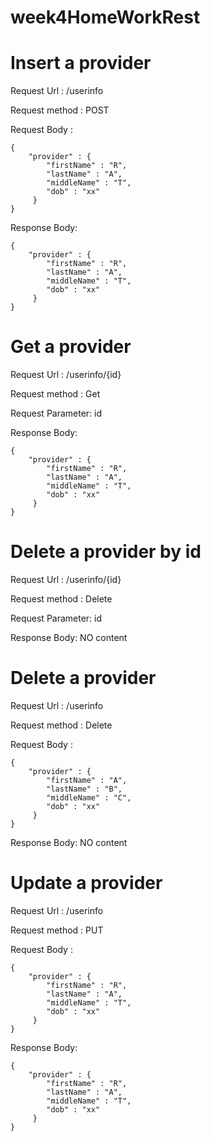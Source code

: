 # week4HomeWorkRest

# Insert a provider 

Request Url : /userinfo

Request method : POST

Request Body :


    {
        "provider" : {
            "firstName" : "R",
            "lastName" : "A",
            "middleName" : "T",
            "dob" : "xx"
         }
    }
  
Response Body:

    {
        "provider" : {
            "firstName" : "R",
            "lastName" : "A",
            "middleName" : "T",
            "dob" : "xx"
         }
    }
     
 
# Get a provider

Request Url : /userinfo/{id}

Request method : Get

Request Parameter: id
  
Response Body:

    {
        "provider" : {
            "firstName" : "R",
            "lastName" : "A",
            "middleName" : "T",
            "dob" : "xx"
         }
    }
    
    
    
# Delete a provider by id

Request Url : /userinfo/{id}

Request method : Delete

Request Parameter: id
  
Response Body: NO content
    


# Delete a provider

Request Url : /userinfo

Request method : Delete

Request Body :


    {
        "provider" : {
            "firstName" : "A",
            "lastName" : "B",
            "middleName" : "C",
            "dob" : "xx"
         }
    }
  
Response Body: NO content


# Update a provider 

Request Url : /userinfo

Request method : PUT

Request Body :


    {
        "provider" : {
            "firstName" : "R",
            "lastName" : "A",
            "middleName" : "T",
            "dob" : "xx"
         }
    }
  
Response Body:

    {
        "provider" : {
            "firstName" : "R",
            "lastName" : "A",
            "middleName" : "T",
            "dob" : "xx"
         }
    }
